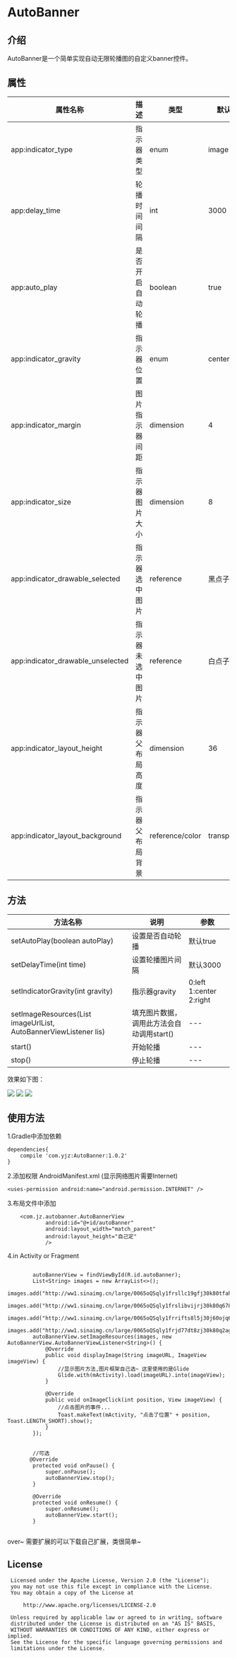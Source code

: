 # AutoBanner

## 介绍
AutoBanner是一个简单实现自动无限轮播图的自定义banner控件。

## 属性

| **属性名称** | **描述** | **类型** | **默认值** | **值** |
| --- | ---| --- | --- | --- |
| app:indicator_type | 指示器类型 | enum | image | image / number |
| app:delay_time | 轮播时间间隔 | int | 3000 | ms |
| app:auto_play | 是否开启自动轮播 | boolean | true | true / false |
| app:indicator_gravity | 指示器位置 | enum | center | left / center / right |
| app:indicator_margin | 图片指示器间距 | dimension | 4 | dp |
| app:indicator_size | 指示器图片大小 | dimension | 8 | dp |
| app:indicator_drawable_selected | 指示器选中图片 | reference | 黑点子 | - |
| app:indicator_drawable_unselected | 指示器未选中图片 | reference | 白点子 | - |
| app:indicator_layout_height | 指示器父布局高度 | dimension | 36 | dp |
| app:indicator_layout_background | 指示器父布局背景 | reference/color | transparent | - |

## 方法

| **方法名称** | **说明** | **参数** |
| --- | ---| --- |
| setAutoPlay(boolean autoPlay) | 设置是否自动轮播 | 默认true |
| setDelayTime(int time) | 设置轮播图片间隔 | 默认3000 |
| setIndicatorGravity(int gravity) | 指示器gravity | 0:left 1:center 2:right |
| setImageResources(List<String> imageUrlList, AutoBannerViewListener lis) | 填充图片数据，调用此方法会自动调用start() | --- |
| start() | 开始轮播 | --- |
| stop() | 停止轮播 | --- |

效果如下图：

![](./pic/banner1.jpg)
![](./pic/banner2.jpg)
![](./pic/banner3.jpg)

## 使用方法
1.Gradle中添加依赖

```
dependencies{
    compile 'com.yjz:AutoBanner:1.0.2'
}
```
2.添加权限 AndroidManifest.xml (显示网络图片需要Internet)

```
<uses-permission android:name="android.permission.INTERNET" />
```

3.布局文件中添加

```
    <com.jz.autobanner.AutoBannerView
            android:id="@+id/autoBanner"
            android:layout_width="match_parent"
            android:layout_height="自己定"
            />
```

4.in Activity or Fragment

```

        autoBannerView = findViewById(R.id.autoBanner);
        List<String> images = new ArrayList<>();
        images.add("http://ww1.sinaimg.cn/large/0065oQSqly1frsllc19gfj30k80tfah5.jpg");
        images.add("http://ww1.sinaimg.cn/large/0065oQSqly1frslibvijrj30k80q678q.jpg");
        images.add("http://ww1.sinaimg.cn/large/0065oQSqly1frrifts8l5j30j60ojq6u.jpg");
        images.add("http://ww1.sinaimg.cn/large/0065oQSqly1frjd77dt8zj30k80q2aga.jpg");
        autoBannerView.setImageResources(images, new AutoBannerView.AutoBannerViewListener<String>() {
            @Override
            public void displayImage(String imageURL, ImageView imageView) {
                //显示图片方法,图片框架自己选~ 这里使用的是Glide
                Glide.with(mActivity).load(imageURL).into(imageView);
            }

            @Override
            public void onImageClick(int position, View imageView) {
                //点击图片的事件...
                Toast.makeText(mActivity, "点击了位置" + position, Toast.LENGTH_SHORT).show();
            }
        });


        //可选
       @Override
    	protected void onPause() {
        	super.onPause();
        	autoBannerView.stop();
    	}

    	@Override
	    protected void onResume() {
        	super.onResume();
        	autoBannerView.start();
    	}


```



over~ 需要扩展的可以下载自己扩展，类很简单~


## License



     Licensed under the Apache License, Version 2.0 (the "License");
     you may not use this file except in compliance with the License.
     You may obtain a copy of the License at

         http://www.apache.org/licenses/LICENSE-2.0

     Unless required by applicable law or agreed to in writing, software
     distributed under the License is distributed on an "AS IS" BASIS,
     WITHOUT WARRANTIES OR CONDITIONS OF ANY KIND, either express or implied.
     See the License for the specific language governing permissions and
     limitations under the License.




